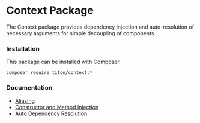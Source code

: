 # Context Package #

The Context package provides dependency injection and auto-resolution of necessary arguments for simple decoupling of components

### Installation ###

This package can be installed with Composer.

```shell
composer require titon/context:*
```

### Documentation ###

* [Aliasing](aliasing.md)
* [Constructor and Method Injection](injection.md)
* [Auto Dependency Resolution](dependency_resolution.md)